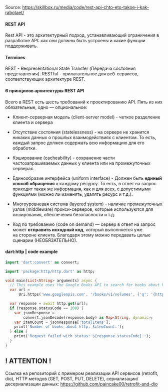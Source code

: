 
Source: https://skillbox.ru/media/code/rest-api-chto-eto-takoe-i-kak-rabotaet/

#### REST API

Rest API - это архитектурный подход, устанавливающий ограничения в разработке API: как они должны быть устроены и какие функции поддерживать.

#### Termines

REST - Respresentational State Transfer (Передача состояния представления).
RESTful - прилагательное для веб-сервисов, соответствующих архитектуре REST.

#### 6 принципов архитектуры REST API

Всего в REST есть шесть требований к проектированию API. Пять из них обязательные, одно — опциональное:

- Клиент-серверная модель (client-server model) - четкое разделение клиента и сервера

- Отсутствие состояния (statelessness) - на сервере не хранится никаких данных о прошлых взаимодействиях с клиентом. То есть, каждый запрос должен содержать всю информацию для его обработки.

- Кэширование (cacheability) - сохранение части частозапрашиваемых данных у клиента или на промежуточных серверах.

- Единообразие интерфейса (uniform interface) - Должен быть **единый способ обращения** к каждому ресурсу. То есть, в ответ на запрос приходит такая же информация, как и для всех, с допустимыми функциями (можно ли изменять, удалять ресурс и т.д.).

- Многоуровневая система (layered system) - наличие промежуточных узлов (middleware) прокси-серверов, которые используются для кэширования, обеспечения безопасности и т.д.

- Код по требованию (code on demand) — сервер в ответ на запрос может **отправить исходный код**, который выполняется уже на стороне клиента. Благодаря этому можно передавать целые сценарии (НЕОБЯЗАТЕЛЬНО).

#### dart:http | code example

```dart
import 'dart:convert' as convert;

import 'package:http/http.dart' as http;

void main(List<String> arguments) async {
  // This example uses the Google Books API to search for books about http
  var url =
      Uri.https('www.googleapis.com', '/books/v1/volumes', {'q': '{http}'});

  var response = await http.get(url);
  if (response.statusCode == 200) {
    var jsonResponse =
        convert.jsonDecode(response.body) as Map<String, dynamic>;
    var itemCount = jsonResponse['totalItems'];
    print('Number of books about http: $itemCount.');
  } else {
    print('Request failed with status: ${response.statusCode}.');
  }
}
```

! ATTENTION !
----------------------
Ссылка на репозиторий с примером реализации API сервисов (retrofit, dio), HTTP методов (GET, POST, PUT, DELETE), сериализации/десериализации данных: 
https://github.com/paincake00/retrofit-and-dio